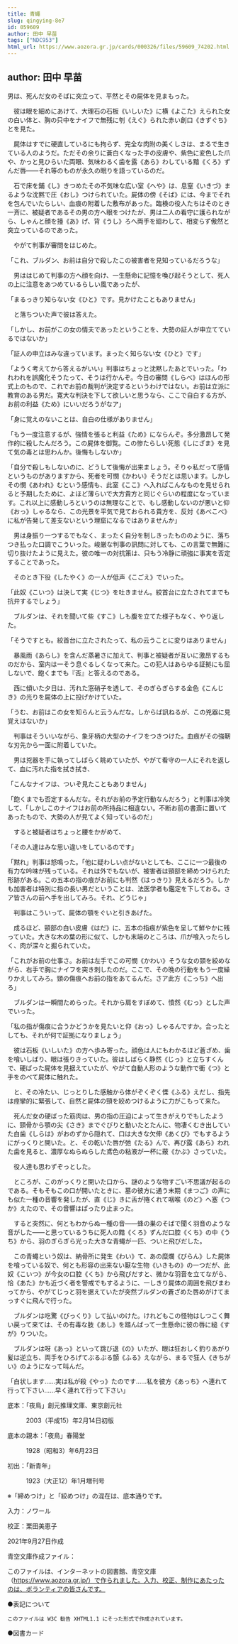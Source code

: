 ```yaml
---
title: 青蠅
slug: qingying-8e7
id: 059609
author: 田中 早苗
tags: ["NDC953"]
html_url: https://www.aozora.gr.jp/cards/000326/files/59609_74202.html
---
```


## author: 田中 早苗

男は、死んだ女のそばに突立って、平然とその屍体を見まもった。

　彼は眼を細めにあけて、大理石の石板《いしいた》に横《よこた》えられた女の白い体と、胸の只中をナイフで無残に刳《えぐ》られた赤い創口《きずぐち》とを見た。

　屍体はすでに硬直しているにも拘らず、完全な肉附の美くしさは、まるで生きている人のようだ。ただその余りに蒼白くなった手の皮膚や、紫色に変色した爪や、かっと見ひらいた両眼、気味わるく歯を露《あら》わしている黯《くろ》ずんだ唇――それ等のものが永久の眠りを語っているのだ。

　石で床を鋪《し》きつめたその不気味な広い室《へや》は、息窒《いきづ》まるような沈黙で圧《おし》つけられていた。屍体の傍《そば》には、今までそれを包んでいたらしい、血痕の附着した敷布があった。臨検の役人たちはそのとき一斉に、被疑者であるその男の方へ眼をつけたが、男は二人の看守に護られながら、しゃんと顔を擡《あ》げ、背《うし》ろへ両手を廻わして、相変らず傲然と突立っているのであった。

　やがて判事が審問をはじめた。

「これ、ブルダン、お前は自分で殺したこの被害者を見知っているだろうな」

　男ははじめて判事の方へ顔を向け、一生懸命に記憶を喚び起そうとして、死人の上に注意をあつめているらしい風であったが、

「まるっきり知らない女《ひと》です。見かけたこともありません」

　と落ちついた声で彼は答えた。

「しかし、お前がこの女の情夫であったということを、大勢の証人が申立てているではないか」

「証人の申立はみな違っています。まったく知らない女《ひと》です」

「ようく考えてから答えるがいい」判事はちょっと沈黙したあとでいった。「われわれを誤魔化そうたって、そうは行かんぞ。今日の審問《しらべ》はほんの形式上のもので、これでお前の裁判が決定するというわけではない。お前は立派に教育のある男だ。寛大な判決を下して欲しいと思うなら、ここで自白する方が、お前の利益《ため》にいいだろうがなア」

「身に覚えのないことは、自白の仕様がありません」

「もう一度注意するが、強情を張ると利益《ため》にならんぞ。多分激昂して発作的に殺したんだろう。この屍体を御覧。この惨たらしい死態《しにざま》を見て気の毒とは思わんか。後悔もしないか」

「自分で殺しもしないのに、どうして後悔が出来ましょう。そりゃ私だって感情というものがありますから、死者を可憫《かわい》そうだとは思います。しかしその憫《あわれ》むという感情も、此室《ここ》へ入ればこんなものを見せられると予期したために、よほど薄らいで大方貴方と同じぐらいの程度になっています。これ以上に感動しろというのは無理なことで、もし感動しないのが悪いと仰《おっ》しゃるなら、この光景を平気で見ておられる貴方を、反対《あべこべ》に私が告発して差支ないという理窟になるではありませんか」

　男は身振り一つするでもなく、まったく自分を制しきったもののように、落ちつき払った口調でこういった。峻厳な判事の訊問に対しても、この言葉で無難に切り抜けたように見えた。彼の唯一の対抗策は、只もう冷静に頑強に事実を否定することであった。

　そのとき下役《したやく》の一人が低声《こごえ》でいった。

「此奴《こいつ》は決して実《じつ》を吐きません。絞首台に立たされてまでも抗弁するでしょう」

　ブルダンは、それを聞いて些《すこ》しも腹を立てた様子もなく、やり返した。

「そうですとも。絞首台に立たされたって、私の云うことに変りはありません」

　暴風雨《あらし》を含んだ蒸暑さに加えて、判事と被疑者が互いに激昂するものだから、室内は一そう息ぐるしくなって来た。この犯人はあらゆる証拠にも屈しないで、飽くまでも『否』と答えるのである。

　西に傾いた夕日は、汚れた窓硝子を透して、そのぎらぎらする金色《こんじき》の光りを屍体の上に投げかけていた。

「うむ、お前はこの女を知らんと云うんだな。しからば訊ねるが、この兇器に見覚えはないか」

　判事はそういいながら、象牙柄の大型のナイフをつきつけた。血痕がその強靭な刃先から一面に附着していた。

　男は兇器を手に執ってしばらく眺めていたが、やがて看守の一人にそれを返して、血に汚れた指を拭き拭き、

「こんなナイフは、ついぞ見たこともありません」

「飽くまでも否定するんだな。それがお前の予定行動なんだろう」と判事は冷笑して、「しかしこのナイフはお前の所持品に相違ない。不断お前の書斎に置いてあったもので、大勢の人が見てよく知っているのだ」

　すると被疑者はちょっと腰をかがめて、

「その人達はみな思い違いをしているのです」

「黙れ」判事は怒鳴った。「他に疑わしい点がないとしても、ここに一つ最後の有力な吟味が残っている。それは外でもないが、被害者は頸部を締めつけられた形跡がある。この五本の指の痕がお前にも判然《はっきり》見えるだろう。しかも加害者は特別に指の長い男だということは、法医学者も鑑定を下しておる。さア皆さんの前へ手を出してみろ。それ、どうじゃ」

　判事はこういって、屍体の顎をぐいと引きあげた。

　成るほど、頸部の白い皮膚《はだ》に、五本の指痕が紫色を呈して鮮やかに残っていた。大きな木の葉の形に似て、しかも末端のところは、爪が喰入ったらしく、肉が深々と掘られていた。

「これがお前の仕事さ。お前は左手でこの可憫《かわい》そうな女の頸を絞めながら、右手で胸にナイフを突き刺したのだ。ここで、その晩の行動をもう一度繰りかえしてみろ。頸の傷痕へお前の指をあてるんだ。さア此方《こっち》へ出ろ」

　ブルダンは一瞬間ためらった。それから肩をすぼめて、憤然《むっ》とした声でいった。

「私の指が傷痕に合うかどうかを見たいと仰《おっ》しゃるんですか。合ったとしても、それが何で証拠になりましょう」

　彼は石板《いしいた》の方へ歩み寄った。顔色は人にもわかるほど蒼ざめ、歯を喰いしばり、眼は張りきっていた。彼はしばらく静然《じっ》と立ちすくんで、硬ばった屍体を見据えていたが、やがて自動人形のような動作で衝《つ》と手をのべて屍体に触れた。

　と、その冷たい、じっとりした感触から体がぞくぞく慄《ふる》えだし、指先は痙攣的に緊張して、自然と屍体の頸を絞めつけるように力がこもって来た。

　死んだ女の硬ばった筋肉は、男の指の圧迫によって生きがえりでもしたように、頸骨から顎の尖《さき》までぐびりと動いたとたんに、物凄くむき出していた白歯《しらは》がおのずから隠れて、口は大きな欠伸《あくび》でもするようにがっくりと開いた。と、その乾いた唇が弛《たる》んで、再び露《あら》われた歯を見ると、濃厚なぬらぬらした鳶色の粘液が一杯に蔽《かぶ》さっていた。

　役人達も思わずぞっとした。

　ところが、このがっくりと開いた口から、謎のような物すごい不思議が起るのである。そもそもこの口が開いたときに、墓の彼方に通う末期《まつご》の声にも似た一種の音響を発したが、直《じ》きに舌が捲くれて咽喉《のど》へ塞《つか》えたので、その音響はぱったり止まった。

　すると突然に、何ともわからぬ一種の音――蜂の巣のそばで聞く羽音のような音がした――と思っているうちに死人の黯《くろ》ずんだ口腔《くち》の中《うち》から、羽のぎらぎら光った大きな青蠅が一匹、ついと飛びだした。

　この青蠅という奴は、納骨所に発生《わい》て、あの糜爛《びらん》した屍体を喰っている奴で、何とも形容の出来ない厭な生物《いきもの》の一つだが、此奴《こいつ》が今女の口腔《くち》から飛びだすと、微かな羽音を立てながら、恰《あた》かも近づく者を警戒でもするように、一しきり屍体の周囲を飛びまわってから、やがてじっと羽を据えていたが突然ブルダンの蒼ざめた唇めがけてまっすぐに飛んで行った。

　ブルダンは吃驚《びっくり》して払いのけた。けれどもこの怪物はしつこく舞い戻って来ては、その有毒な肢《あし》を踏んばって一生懸命に彼の唇に縋《すが》りついた。

　ブルダンは呀《あっ》といって跳び退《の》いたが、眼は狂おしく釣りあがり髪は逆立ち、両手をひろげてぶるぶる顫《ふる》えながら、まるで狂人《きちがい》のようになって叫んだ。

「白状します……実は私が殺《やっ》たのです……私を彼方《あっち》へ連れて行って下さい……早く連れて行って下さい」













底本：「夜鳥」創元推理文庫、東京創元社

　　　2003（平成15）年2月14日初版

底本の親本：「夜鳥」春陽堂

　　　1928（昭和3）年6月23日

初出：「新青年」

　　　1923（大正12）年1月増刊号

※「締めつけ」と「絞めつけ」の混在は、底本通りです。

入力：ノワール

校正：栗田美恵子

2021年9月27日作成

青空文庫作成ファイル：

このファイルは、インターネットの図書館、青空文庫（https://www.aozora.gr.jp/）で作られました。入力、校正、制作にあたったのは、ボランティアの皆さんです。











●表記について


	このファイルは W3C 勧告 XHTML1.1 にそった形式で作成されています。







●図書カード